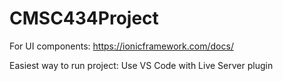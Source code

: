 # CMSC434Project

For UI components: https://ionicframework.com/docs/

Easiest way to run project: Use VS Code with Live Server plugin
